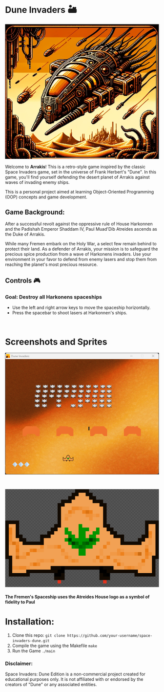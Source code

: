 # Dune Invaders 🏜️


![Dune_Invaders_Logo](src/images/icons/hr_giger2.bmp)

 
Welcome to **Arrakis**! This is a retro-style game inspired by the classic Space Invaders game, set in the universe of Frank Herbert's "Dune". In this game, you'll find yourself defending the desert planet of Arrakis against waves of invading enemy ships. 

This is a personal project aimed at learning Object-Oriented Programming (OOP) concepts and game development.


## Game Background:
After a successful revolt against the oppressive rule of House Harkonnen and the Padishah Emperor Shaddam IV, Paul Muad'Dib Atreides ascends as the Duke of Arrakis. 

While many Fremen embark on the Holy War, a select few remain behind to protect their land. As a defender of Arrakis, your mission is to safeguard the precious spice production from a wave of Harkonens invaders. Use your environment in your favor to defend from enemy lasers and stop them from reaching the planet's most precious resource.

## Controls 🎮
### **Goal**: Destroy all Harkonens spaceships 
- Use the left and right arrow keys to move the spaceship horizontally.
- Press the spacebar to shoot lasers at Harkonnen's ships.

<br>

# Screenshots and Sprites

![Fremen_Spaceship_Sprite](src/images/screenshots/DuneInvaders_Gameplay.png)


<br>



![Fremen_Spaceship_Sprite](src/images/screenshots/spaceship_sprite_screenshot.png)
#### The Fremen's Spaceship uses the Atreides House logo as a symbol of fidelity to Paul



# Installation: 
1. Clone this repo: ```git clone https://github.com/your-username/space-invaders-dune.git ``` 
2. Compile the game using the Makefile ```make ```
3. Run the Game ```./main ``` 

### Disclaimer: 
Space Invaders: Dune Edition is a non-commercial project created for educational purposes only. It is not affiliated with or endorsed by the creators of "Dune" or any associated entities.
